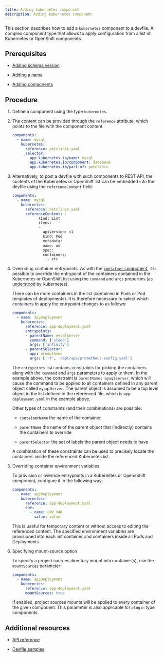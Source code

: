 ```yaml
---
title: Adding kubernetes component
description: Adding kubernetes component
---
```


This section describes how to add a `kubernetes` component to a devfile.
A complex component type that allows to apply configuration from a list
of Kubernetes or OpenShift components.

## Prerequisites

- [Adding schema version](./versions)

- [Adding a name](./metadata)

- [Adding components](./adding-components)

## Procedure

1. Define a component using the type `kubernetes`.

2. The content can be provided through the `reference` attribute, which
    points to the file with the component content.

    ```yaml {% title="Adding kubernetes component using the reference attribute" filename="devfile.yaml" %}
    components:
      - name: mysql
        kubernetes:
          reference: petclinic.yaml
          selector:
            app.kubernetes.io/name: mysql
            app.kubernetes.io/component: database
            app.kubernetes.io/part-of: petclinic
    ```

3. Alternatively, to post a devfile with such components to REST API,
    the contents of the Kubernetes or OpenShift list can be embedded
    into the devfile using the `referenceContent` field:

    ```yaml {% title="Adding kubernetes component using the referenceContent attribute" filename="devfile.yaml" %}
    components:
      - name: mysql
        kubernetes:
          reference: petclinic.yaml
          referenceContent: |
                kind: List
                items:
                -
                  apiVersion: v1
                  kind: Pod
                  metadata:
                  name: ws
                  spec:
                  containers:
                  ... etc
    ```

4. Overriding container entrypoints. As with the [`container`
    component](#adding-container-component.adoc), it is
    possible to override the entrypoint of the containers contained in
    the Kubernetes or OpenShift list using the `command` and `args`
    properties (as
    [understood](https://kubernetes.io/docs/tasks/inject-data-application/define-command-argument-container/#notes)
    by Kubernetes).

    There can be more containers in the list (contained in Pods or Pod
    templates of deployments). It is therefore necessary to select which
    containers to apply the entrypoint changes to as follows:

    ```yaml {% title="Overriding container entrypoints" filename="devfile.yaml" %}
    components:
      - name: appDeployment
        kubernetes:
          reference: app-deployment.yaml
          entrypoints:
          - parentName: mysqlServer
            command: ['sleep']
            args: ['infinity']
          - parentSelector:
            app: prometheus
            args: ['-f', '/opt/app/prometheus-config.yaml']
    ```

    The `entrypoints` list contains constraints for picking the
    containers along with the `command` and `args` parameters to apply
    to them. In the example above, the constraint is
    `parentName: mysqlServer`, which will cause the command to be
    applied to all containers defined in any parent object called
    `mysqlServer`. The parent object is assumed to be a top level object
    in the list defined in the referenced file, which is
    `app-deployment.yaml` in the example above.

    Other types of constraints (and their combinations) are possible:

    - `containerName` the name of the container

    - `parentName` the name of the parent object that (indirectly) contains the
        containers to override

    - `parentSelector` the set of labels the parent object needs to have

    A combination of these constraints can be used to precisely locate
    the containers inside the referenced Kubernetes list.

5. Overriding container environment variables

    To provision or override entrypoints in a Kubernetes or OpensShift
    component, configure it in the following way:

    ```yaml {% title="Overriding container environment variables" filename="devfile.yaml" %}
    components:
      - name: appDeployment
        kubernetes:
          reference: app-deployment.yaml
          env:
            - name: ENV_VAR
              value: value
    ```

    This is useful for temporary content or without access to editing
    the referenced content. The specified environment variables are
    provisioned into each init container and containers inside all Pods
    and Deployments.

6. Specifying mount-source option

    To specify a project sources directory mount into container(s), use
    the `mountSources` parameter:

    ```yaml {% title="Specifying mount-source option" filename="devfile.yaml" %}
    components:
      - name: appDeployment
        kubernetes:
          reference: app-deployment.yaml
          mountSources: true
    ```

    If enabled, project sources mounts will be applied to every
    container of the given component. This parameter is also applicable
    for `plugin` type components.

## Additional resources

- [API reference](./devfile-schema)

- [Devfile samples](./devfile-samples)

